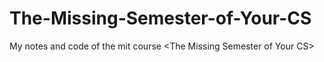 # The-Missing-Semester-of-Your-CS
My notes and code of the mit course &lt;The Missing Semester of Your CS>
